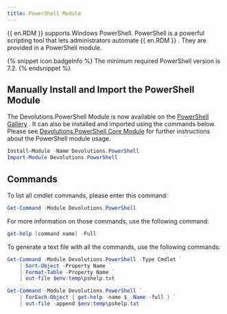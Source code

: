 ```yaml
---
title: PowerShell Module
---
```

{{ en.RDM }} supports Windows PowerShell. PowerShell is a powerful scripting tool that lets administrators automate {{ en.RDM }} . They are provided in a PowerShell module. 

{% snippet icon.badgeInfo %} 
The minimum required PowerShell version is 7.2. 
{% endsnippet %}
 
## Manually Install and Import the PowerShell Module 

The Devolutions.PowerShell Module is now available on the [PowerShell Gallery](https://www.powershellgallery.com/packages/Devolutions.PowerShell/) . It can also be installed and imported using the commands below. Please see [Devolutions.PowerShell Core Module](/kb/remote-desktop-manager/knowledge-base/rdm-powershell-core-module/) for further instructions about the PowerShell module usage. 

```powershell
Install-Module -Name Devolutions.PowerShell 
Import-Module Devolutions.PowerShell 
```

## Commands 

To list all cmdlet commands, please enter this command: 

```powershell
Get-Command -Module Devolutions.PowerShell 
```

For more information on those commands, use the following command: 

```powershell
get-help [command name] -Full 
```

To generate a text file with all the commands, use the following commands: 

```powershell
Get-Command -Module Devolutions.PowerShell -Type Cmdlet ` 
    | Sort-Object -Property Name ` 
    | Format-Table -Property Name ` 
    | out-file $env:temp\pshelp.txt 

Get-Command -Module Devolutions.PowerShell ` 
    | ForEach-Object { get-help -name $_.Name -full } ` 
    | out-file -append $env:temp\pshelp.txt 
```



